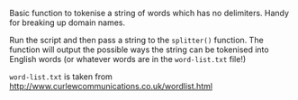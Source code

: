 Basic function to tokenise a string of words which has no delimiters. Handy for breaking up domain names.

Run the script and then pass a string to the `splitter()` function. The function will output the possible ways the string can be tokenised into English words (or whatever words are in the `word-list.txt` file!)

`word-list.txt` is taken from http://www.curlewcommunications.co.uk/wordlist.html